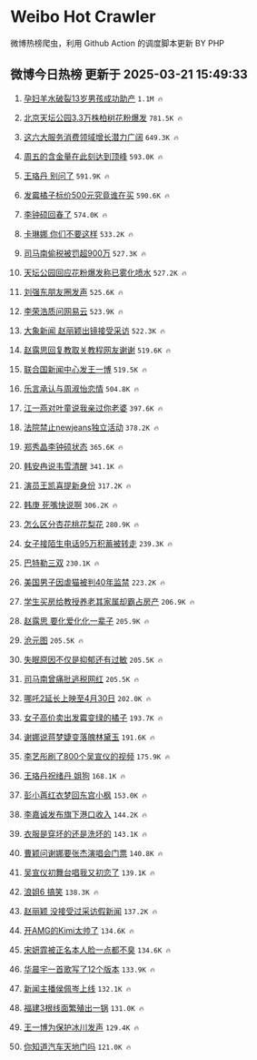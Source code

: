 # Weibo Hot Crawler 



微博热榜爬虫，利用 Github Action 的调度脚本更新 BY PHP 


## 微博今日热榜 更新于 2025-03-21 15:49:33 
1. [孕妇羊水破裂13岁男孩成功助产](https://s.weibo.com/weibo?q=%23%E5%AD%95%E5%A6%87%E7%BE%8A%E6%B0%B4%E7%A0%B4%E8%A3%8213%E5%B2%81%E7%94%B7%E5%AD%A9%E6%88%90%E5%8A%9F%E5%8A%A9%E4%BA%A7%23&t=31&band_rank=1&Refer=top) `1.1M 🔥` 

1. [北京天坛公园3.3万株柏树花粉爆发](https://s.weibo.com/weibo?q=%23%E5%8C%97%E4%BA%AC%E5%A4%A9%E5%9D%9B%E5%85%AC%E5%9B%AD3.3%E4%B8%87%E6%A0%AA%E6%9F%8F%E6%A0%91%E8%8A%B1%E7%B2%89%E7%88%86%E5%8F%91%23&t=31&band_rank=2&Refer=top) `781.5K 🔥` 

1. [这六大服务消费领域增长潜力广阔](https://s.weibo.com/weibo?q=%23%E8%BF%99%E5%85%AD%E5%A4%A7%E6%9C%8D%E5%8A%A1%E6%B6%88%E8%B4%B9%E9%A2%86%E5%9F%9F%E5%A2%9E%E9%95%BF%E6%BD%9C%E5%8A%9B%E5%B9%BF%E9%98%94%23&t=31&band_rank=3&Refer=top) `649.3K 🔥` 

1. [周五的含金量在此刻达到顶峰](https://s.weibo.com/weibo?q=%E5%91%A8%E4%BA%94%E7%9A%84%E5%90%AB%E9%87%91%E9%87%8F%E5%9C%A8%E6%AD%A4%E5%88%BB%E8%BE%BE%E5%88%B0%E9%A1%B6%E5%B3%B0&t=31&band_rank=4&Refer=top) `593.0K 🔥` 

1. [王珞丹 别问了](https://s.weibo.com/weibo?q=%E7%8E%8B%E7%8F%9E%E4%B8%B9%20%E5%88%AB%E9%97%AE%E4%BA%86&t=31&band_rank=5&Refer=top) `591.9K 🔥` 

1. [发霉橘子标价500元究竟谁在买](https://s.weibo.com/weibo?q=%23%E5%8F%91%E9%9C%89%E6%A9%98%E5%AD%90%E6%A0%87%E4%BB%B7500%E5%85%83%E7%A9%B6%E7%AB%9F%E8%B0%81%E5%9C%A8%E4%B9%B0%23&t=31&band_rank=6&Refer=top) `590.6K 🔥` 

1. [李钟硕回春了](https://s.weibo.com/weibo?q=%23%E6%9D%8E%E9%92%9F%E7%A1%95%E5%9B%9E%E6%98%A5%E4%BA%86%23&t=31&band_rank=7&Refer=top) `574.0K 🔥` 

1. [卡琳娜 你们不要这样](https://s.weibo.com/weibo?q=%E5%8D%A1%E7%90%B3%E5%A8%9C%20%E4%BD%A0%E4%BB%AC%E4%B8%8D%E8%A6%81%E8%BF%99%E6%A0%B7&t=31&band_rank=8&Refer=top) `533.2K 🔥` 

1. [司马南偷税被罚超900万](https://s.weibo.com/weibo?q=%23%E5%8F%B8%E9%A9%AC%E5%8D%97%E5%81%B7%E7%A8%8E%E8%A2%AB%E7%BD%9A%E8%B6%85900%E4%B8%87%23&t=31&band_rank=9&Refer=top) `527.3K 🔥` 

1. [天坛公园回应花粉爆发称已雾化喷水](https://s.weibo.com/weibo?q=%23%E5%A4%A9%E5%9D%9B%E5%85%AC%E5%9B%AD%E5%9B%9E%E5%BA%94%E8%8A%B1%E7%B2%89%E7%88%86%E5%8F%91%E7%A7%B0%E5%B7%B2%E9%9B%BE%E5%8C%96%E5%96%B7%E6%B0%B4%23&t=31&band_rank=10&Refer=top) `527.2K 🔥` 

1. [刘强东朋友圈发声](https://s.weibo.com/weibo?q=%23%E5%88%98%E5%BC%BA%E4%B8%9C%E6%9C%8B%E5%8F%8B%E5%9C%88%E5%8F%91%E5%A3%B0%23&t=31&band_rank=11&Refer=top) `525.6K 🔥` 

1. [李荣浩质问网易云](https://s.weibo.com/weibo?q=%23%E6%9D%8E%E8%8D%A3%E6%B5%A9%E8%B4%A8%E9%97%AE%E7%BD%91%E6%98%93%E4%BA%91%23&t=31&band_rank=12&Refer=top) `523.9K 🔥` 

1. [大象新闻 赵丽颖出镜接受采访](https://s.weibo.com/weibo?q=%E5%A4%A7%E8%B1%A1%E6%96%B0%E9%97%BB%20%E8%B5%B5%E4%B8%BD%E9%A2%96%E5%87%BA%E9%95%9C%E6%8E%A5%E5%8F%97%E9%87%87%E8%AE%BF&t=31&band_rank=13&Refer=top) `522.3K 🔥` 

1. [赵露思回复教取关教程网友谢谢](https://s.weibo.com/weibo?q=%23%E8%B5%B5%E9%9C%B2%E6%80%9D%E5%9B%9E%E5%A4%8D%E6%95%99%E5%8F%96%E5%85%B3%E6%95%99%E7%A8%8B%E7%BD%91%E5%8F%8B%E8%B0%A2%E8%B0%A2%23&t=31&band_rank=14&Refer=top) `519.6K 🔥` 

1. [联合国新闻中心发王一博](https://s.weibo.com/weibo?q=%23%E8%81%94%E5%90%88%E5%9B%BD%E6%96%B0%E9%97%BB%E4%B8%AD%E5%BF%83%E5%8F%91%E7%8E%8B%E4%B8%80%E5%8D%9A%23&t=31&band_rank=15&Refer=top) `519.5K 🔥` 

1. [乐言承认与周淑怡恋情](https://s.weibo.com/weibo?q=%23%E4%B9%90%E8%A8%80%E6%89%BF%E8%AE%A4%E4%B8%8E%E5%91%A8%E6%B7%91%E6%80%A1%E6%81%8B%E6%83%85%23&t=31&band_rank=16&Refer=top) `504.8K 🔥` 

1. [江一燕对叶童说我亲过你老婆](https://s.weibo.com/weibo?q=%23%E6%B1%9F%E4%B8%80%E7%87%95%E5%AF%B9%E5%8F%B6%E7%AB%A5%E8%AF%B4%E6%88%91%E4%BA%B2%E8%BF%87%E4%BD%A0%E8%80%81%E5%A9%86%23&t=31&band_rank=17&Refer=top) `397.6K 🔥` 

1. [法院禁止newjeans独立活动](https://s.weibo.com/weibo?q=%23%E6%B3%95%E9%99%A2%E7%A6%81%E6%AD%A2newjeans%E7%8B%AC%E7%AB%8B%E6%B4%BB%E5%8A%A8%23&t=31&band_rank=18&Refer=top) `378.2K 🔥` 

1. [郑秀晶李钟硕状态](https://s.weibo.com/weibo?q=%23%E9%83%91%E7%A7%80%E6%99%B6%E6%9D%8E%E9%92%9F%E7%A1%95%E7%8A%B6%E6%80%81%23&t=31&band_rank=19&Refer=top) `365.6K 🔥` 

1. [韩安冉说韦雪清醒](https://s.weibo.com/weibo?q=%23%E9%9F%A9%E5%AE%89%E5%86%89%E8%AF%B4%E9%9F%A6%E9%9B%AA%E6%B8%85%E9%86%92%23&t=31&band_rank=20&Refer=top) `341.1K 🔥` 

1. [演员王凯喜提新身份](https://s.weibo.com/weibo?q=%23%E6%BC%94%E5%91%98%E7%8E%8B%E5%87%AF%E5%96%9C%E6%8F%90%E6%96%B0%E8%BA%AB%E4%BB%BD%23&t=31&band_rank=21&Refer=top) `317.2K 🔥` 

1. [韩庚 死嘴快说啊](https://s.weibo.com/weibo?q=%E9%9F%A9%E5%BA%9A%20%E6%AD%BB%E5%98%B4%E5%BF%AB%E8%AF%B4%E5%95%8A&t=31&band_rank=22&Refer=top) `306.2K 🔥` 

1. [怎么区分杏花桃花梨花](https://s.weibo.com/weibo?q=%23%E6%80%8E%E4%B9%88%E5%8C%BA%E5%88%86%E6%9D%8F%E8%8A%B1%E6%A1%83%E8%8A%B1%E6%A2%A8%E8%8A%B1%23&t=31&band_rank=23&Refer=top) `280.9K 🔥` 

1. [女子接陌生电话95万积蓄被转走](https://s.weibo.com/weibo?q=%23%E5%A5%B3%E5%AD%90%E6%8E%A5%E9%99%8C%E7%94%9F%E7%94%B5%E8%AF%9D95%E4%B8%87%E7%A7%AF%E8%93%84%E8%A2%AB%E8%BD%AC%E8%B5%B0%23&t=31&band_rank=24&Refer=top) `239.3K 🔥` 

1. [巴特勒三双](https://s.weibo.com/weibo?q=%23%E5%B7%B4%E7%89%B9%E5%8B%92%E4%B8%89%E5%8F%8C%23&t=31&band_rank=25&Refer=top) `230.1K 🔥` 

1. [美国男子因虐猫被判40年监禁](https://s.weibo.com/weibo?q=%23%E7%BE%8E%E5%9B%BD%E7%94%B7%E5%AD%90%E5%9B%A0%E8%99%90%E7%8C%AB%E8%A2%AB%E5%88%A440%E5%B9%B4%E7%9B%91%E7%A6%81%23&t=31&band_rank=26&Refer=top) `223.2K 🔥` 

1. [学生买房给教授养老其家属却霸占房产](https://s.weibo.com/weibo?q=%23%E5%AD%A6%E7%94%9F%E4%B9%B0%E6%88%BF%E7%BB%99%E6%95%99%E6%8E%88%E5%85%BB%E8%80%81%E5%85%B6%E5%AE%B6%E5%B1%9E%E5%8D%B4%E9%9C%B8%E5%8D%A0%E6%88%BF%E4%BA%A7%23&t=31&band_rank=27&Refer=top) `206.9K 🔥` 

1. [赵露思 要化爱化化一辈子](https://s.weibo.com/weibo?q=%E8%B5%B5%E9%9C%B2%E6%80%9D%20%E8%A6%81%E5%8C%96%E7%88%B1%E5%8C%96%E5%8C%96%E4%B8%80%E8%BE%88%E5%AD%90&t=31&band_rank=28&Refer=top) `205.9K 🔥` 

1. [沧元图](https://s.weibo.com/weibo?q=%E6%B2%A7%E5%85%83%E5%9B%BE&t=31&band_rank=29&Refer=top) `205.5K 🔥` 

1. [失眠原因不仅是抑郁还有过敏](https://s.weibo.com/weibo?q=%23%E5%A4%B1%E7%9C%A0%E5%8E%9F%E5%9B%A0%E4%B8%8D%E4%BB%85%E6%98%AF%E6%8A%91%E9%83%81%E8%BF%98%E6%9C%89%E8%BF%87%E6%95%8F%23&t=31&band_rank=30&Refer=top) `205.5K 🔥` 

1. [司马南曾痛批逃税网红](https://s.weibo.com/weibo?q=%23%E5%8F%B8%E9%A9%AC%E5%8D%97%E6%9B%BE%E7%97%9B%E6%89%B9%E9%80%83%E7%A8%8E%E7%BD%91%E7%BA%A2%23&t=31&band_rank=31&Refer=top) `205.5K 🔥` 

1. [哪吒2延长上映至4月30日](https://s.weibo.com/weibo?q=%23%E5%93%AA%E5%90%922%E5%BB%B6%E9%95%BF%E4%B8%8A%E6%98%A0%E8%87%B34%E6%9C%8830%E6%97%A5%23&t=31&band_rank=32&Refer=top) `202.0K 🔥` 

1. [女子高价卖出发霉变绿的橘子](https://s.weibo.com/weibo?q=%23%E5%A5%B3%E5%AD%90%E9%AB%98%E4%BB%B7%E5%8D%96%E5%87%BA%E5%8F%91%E9%9C%89%E5%8F%98%E7%BB%BF%E7%9A%84%E6%A9%98%E5%AD%90%23&t=31&band_rank=33&Refer=top) `193.7K 🔥` 

1. [谢娜说蒋梦婕变落魄林黛玉](https://s.weibo.com/weibo?q=%E8%B0%A2%E5%A8%9C%E8%AF%B4%E8%92%8B%E6%A2%A6%E5%A9%95%E5%8F%98%E8%90%BD%E9%AD%84%E6%9E%97%E9%BB%9B%E7%8E%89&t=31&band_rank=34&Refer=top) `191.6K 🔥` 

1. [李艺彤刷了800个吴宣仪的视频](https://s.weibo.com/weibo?q=%E6%9D%8E%E8%89%BA%E5%BD%A4%E5%88%B7%E4%BA%86800%E4%B8%AA%E5%90%B4%E5%AE%A3%E4%BB%AA%E7%9A%84%E8%A7%86%E9%A2%91&t=31&band_rank=35&Refer=top) `175.9K 🔥` 

1. [王珞丹祝绪丹 姐狗](https://s.weibo.com/weibo?q=%E7%8E%8B%E7%8F%9E%E4%B8%B9%E7%A5%9D%E7%BB%AA%E4%B8%B9%20%E5%A7%90%E7%8B%97&t=31&band_rank=36&Refer=top) `168.1K 🔥` 

1. [彭小苒红衣梦回东宫小枫](https://s.weibo.com/weibo?q=%E5%BD%AD%E5%B0%8F%E8%8B%92%E7%BA%A2%E8%A1%A3%E6%A2%A6%E5%9B%9E%E4%B8%9C%E5%AE%AB%E5%B0%8F%E6%9E%AB&t=31&band_rank=37&Refer=top) `153.0K 🔥` 

1. [李嘉诚发布旗下港口收入](https://s.weibo.com/weibo?q=%23%E6%9D%8E%E5%98%89%E8%AF%9A%E5%8F%91%E5%B8%83%E6%97%97%E4%B8%8B%E6%B8%AF%E5%8F%A3%E6%94%B6%E5%85%A5%23&t=31&band_rank=38&Refer=top) `144.2K 🔥` 

1. [衣服是穿坏的还是洗坏的](https://s.weibo.com/weibo?q=%E8%A1%A3%E6%9C%8D%E6%98%AF%E7%A9%BF%E5%9D%8F%E7%9A%84%E8%BF%98%E6%98%AF%E6%B4%97%E5%9D%8F%E7%9A%84&t=31&band_rank=39&Refer=top) `143.1K 🔥` 

1. [曹颖问谢娜要张杰演唱会门票](https://s.weibo.com/weibo?q=%23%E6%9B%B9%E9%A2%96%E9%97%AE%E8%B0%A2%E5%A8%9C%E8%A6%81%E5%BC%A0%E6%9D%B0%E6%BC%94%E5%94%B1%E4%BC%9A%E9%97%A8%E7%A5%A8%23&t=31&band_rank=40&Refer=top) `140.8K 🔥` 

1. [吴宣仪初舞台唱我又初恋了](https://s.weibo.com/weibo?q=%23%E5%90%B4%E5%AE%A3%E4%BB%AA%E5%88%9D%E8%88%9E%E5%8F%B0%E5%94%B1%E6%88%91%E5%8F%88%E5%88%9D%E6%81%8B%E4%BA%86%23&t=31&band_rank=41&Refer=top) `139.1K 🔥` 

1. [浪姐6 搞笑](https://s.weibo.com/weibo?q=%E6%B5%AA%E5%A7%906%20%E6%90%9E%E7%AC%91&t=31&band_rank=42&Refer=top) `138.3K 🔥` 

1. [赵丽颖 没接受过采访假新闻](https://s.weibo.com/weibo?q=%E8%B5%B5%E4%B8%BD%E9%A2%96%20%E6%B2%A1%E6%8E%A5%E5%8F%97%E8%BF%87%E9%87%87%E8%AE%BF%E5%81%87%E6%96%B0%E9%97%BB&t=31&band_rank=43&Refer=top) `137.2K 🔥` 

1. [开AMG的Kimi太帅了](https://s.weibo.com/weibo?q=%23%E5%BC%80AMG%E7%9A%84Kimi%E5%A4%AA%E5%B8%85%E4%BA%86%23&t=31&band_rank=44&Refer=top) `134.6K 🔥` 

1. [宋妍霏被正名本人脸一点都不臭](https://s.weibo.com/weibo?q=%E5%AE%8B%E5%A6%8D%E9%9C%8F%E8%A2%AB%E6%AD%A3%E5%90%8D%E6%9C%AC%E4%BA%BA%E8%84%B8%E4%B8%80%E7%82%B9%E9%83%BD%E4%B8%8D%E8%87%AD&t=31&band_rank=45&Refer=top) `134.6K 🔥` 

1. [华晨宇一首歌写了12个版本](https://s.weibo.com/weibo?q=%E5%8D%8E%E6%99%A8%E5%AE%87%E4%B8%80%E9%A6%96%E6%AD%8C%E5%86%99%E4%BA%8612%E4%B8%AA%E7%89%88%E6%9C%AC&t=31&band_rank=46&Refer=top) `133.9K 🔥` 

1. [新闻主播侯佩岑上线](https://s.weibo.com/weibo?q=%E6%96%B0%E9%97%BB%E4%B8%BB%E6%92%AD%E4%BE%AF%E4%BD%A9%E5%B2%91%E4%B8%8A%E7%BA%BF&t=31&band_rank=47&Refer=top) `132.1K 🔥` 

1. [福建3根线面繁殖出一锅](https://s.weibo.com/weibo?q=%23%E7%A6%8F%E5%BB%BA3%E6%A0%B9%E7%BA%BF%E9%9D%A2%E7%B9%81%E6%AE%96%E5%87%BA%E4%B8%80%E9%94%85%23&t=31&band_rank=48&Refer=top) `131.0K 🔥` 

1. [王一博为保护冰川发声](https://s.weibo.com/weibo?q=%23%E7%8E%8B%E4%B8%80%E5%8D%9A%E4%B8%BA%E4%BF%9D%E6%8A%A4%E5%86%B0%E5%B7%9D%E5%8F%91%E5%A3%B0%23&t=31&band_rank=49&Refer=top) `129.4K 🔥` 

1. [你知道汽车天地门吗](https://s.weibo.com/weibo?q=%E4%BD%A0%E7%9F%A5%E9%81%93%E6%B1%BD%E8%BD%A6%E5%A4%A9%E5%9C%B0%E9%97%A8%E5%90%97&t=31&band_rank=50&Refer=top) `121.0K 🔥` 

